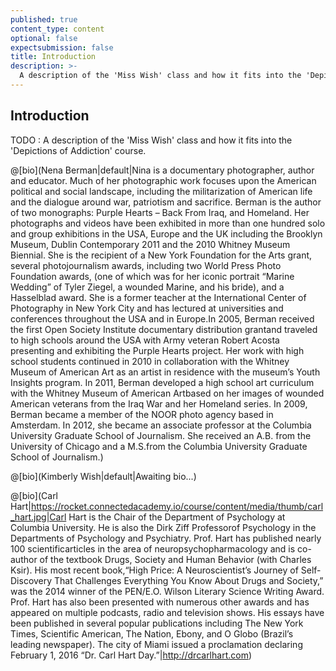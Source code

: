 ```yaml
---
published: true
content_type: content
optional: false
expectsubmission: false
title: Introduction
description: >-
  A description of the 'Miss Wish' class and how it fits into the 'Depictions of Addiction' course.
---
```

## Introduction

TODO : A description of the 'Miss Wish' class and how it fits into the 'Depictions of Addiction' course.

@[bio](Nena Berman|default|Nina is a documentary photographer, author and educator. Much of her photographic work focuses upon the American political and social landscape, including the militarization of American life and the dialogue around war, patriotism and sacrifice. Berman is the author of two monographs: Purple Hearts – Back From Iraq, and Homeland. Her photographs and videos have been exhibited in more than one hundred solo and group exhibitions in the USA, Europe and the UK including the Brooklyn Museum, Dublin Contemporary 2011 and the 2010 Whitney Museum Biennial. She is the recipient of a New York Foundation for the Arts grant, several photojournalism awards, including two World Press Photo Foundation awards, (one of which was for her iconic portrait “Marine Wedding” of Tyler Ziegel, a wounded Marine, and his bride), and a Hasselblad award. She is a former teacher at the International Center of Photography in New York City and has lectured at universities and conferences throughout the USA and in Europe.In 2005, Berman received the first Open Society Institute documentary distribution grantand traveled to high schools around the USA with Army veteran Robert Acosta presenting and exhibiting the Purple Hearts project. Her work with high school students continued in 2010 in collaboration with the Whitney Museum of American Art as an artist in residence with the museum’s Youth Insights program. In 2011, Berman developed a high school art curriculum with the Whitney Museum of American Artbased on her images of wounded American veterans from the Iraq War and her Homeland series. In 2009, Berman became a member of the NOOR photo agency based in Amsterdam. In 2012, she became an associate professor at the Columbia University Graduate School of Journalism. She received an A.B. from the University of Chicago and a M.S.from the Columbia University Graduate School of Journalism.)

@[bio](Kimberly Wish|default|Awaiting bio...)

@[bio](Carl Hart|https://rocket.connectedacademy.io/course/content/media/thumb/carl_hart.jpg|Carl Hart is the Chair of the Department of Psychology at Columbia University. He is also the Dirk Ziff Professorof Psychology in the Departments of Psychology and Psychiatry. Prof. Hart has published nearly 100 scientificarticles in the area of neuropsychopharmacology and is co-author of the textbook Drugs, Society and Human Behavior (with Charles Ksir). His most recent book,“High Price: A Neuroscientist’s Journey of Self-Discovery That Challenges Everything You Know About Drugs and Society,” was the 2014 winner of the PEN/E.O. Wilson Literary Science Writing Award. Prof. Hart has also been presented with numerous other awards and has appeared on multiple podcasts, radio and television shows. His essays have been published in several popular publications including The New York Times, Scientific American, The Nation, Ebony, and O Globo (Brazil’s leading newspaper). The city of Miami issued a proclamation declaring February 1, 2016 “Dr. Carl Hart Day.”|http://drcarlhart.com)

